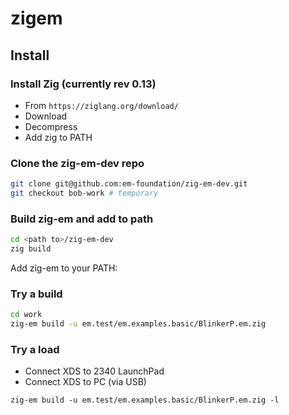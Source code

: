 # zigem

## Install

### Install Zig (currently rev 0.13)

- From `https://ziglang.org/download/`
- Download
- Decompress
- Add zig to PATH

### Clone the zig-em-dev repo

``` bash
git clone git@github.com:em-foundation/zig-em-dev.git
git checkout bob-work # temporary
```

### Build zig-em and add to path

``` bash
cd <path to>/zig-em-dev
zig build
```

Add zig-em to your PATH:

### Try a build

``` bash
cd work
zig-em build -u em.test/em.examples.basic/BlinkerP.em.zig
```

### Try a load

- Connect XDS to 2340 LaunchPad
- Connect XDS to PC (via USB)

```
zig-em build -u em.test/em.examples.basic/BlinkerP.em.zig -l
```

